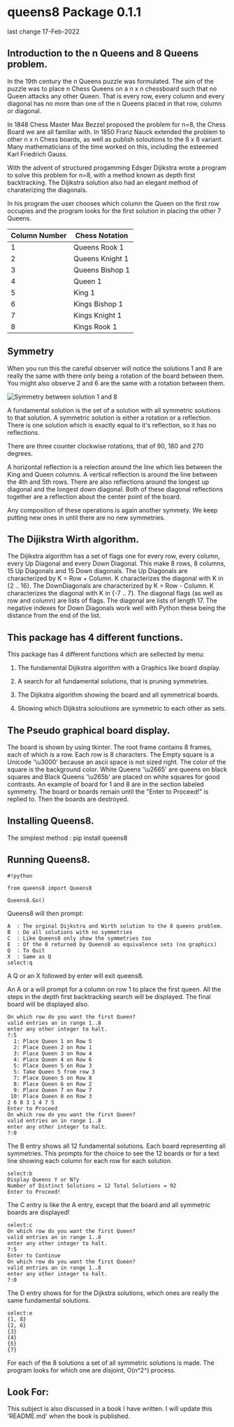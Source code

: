 # queens8 Package 0.1.1
last change 17-Feb-2022

## Introduction to the n Queens and 8 Queens problem.
In the 19th century the n Queens puzzle was formulated. The aim of the puzzle was to place
n Chess Queens on a n x n chessboard such that no Queen attacks any other Queen. That is every row, every
column and every diagonal has no more than one of the n Queens placed in that row, column or diagonal.

In 1848 Chess Master Max Bezzel proposed the problem for n=8, the Chess Board we are all familiar with.
In 1850 Franz Nauck extended the problem to other n x n Chess boards, as well as publish soloutions to the 8 x 8
variant. Many mathematicians of the time worked on this, including the esteemed Karl Friedrich Gauss.

With the advent of structured progamming Edsger Dijikstra wrote a program to solve this problem for n=8, with a method
known as depth first backtracking. The Dijikstra solution also had an elegant method of charaterizing the diagonals.

In his program the user chooses which column the Queen on the first row occupies and the program looks for the first
solution in placing the other 7 Queens.

|Column Number|Chess Notation|
|-----------------|------------------|
|1|Queens Rook 1|
|2|Queens Knight 1|
|3|Queens Bishop 1|
|4|Queen 1|
|5|King 1|
|6|Kings Bishop 1|
|7|Kings Knight 1|
|8|Kings Rook 1|

## Symmetry

When you run this the careful observer will notice the solutions 1 and 8 are really the same with 
there only being a rotation of the board between them. You might also observe 2 and 6 are the same
with a rotation between them.

![Symmetry between solution 1 and 8](ChessSym.png)

A fundamental solution is the set of a solution with all symmetric solutions to that solution. A symmetric
solution is either a rotation or a reflection. There is one solution which is exactly equal to it's reflection,
so it has no reflections.

There are three counter clockwise rotations, that of 90, 180 and 270 degrees.

A horizontal reflection is a relection around the line which
lies between the King and Queen columns. A vertical reflection is around the line between the 4th and 5th rows.
There are also reflections around the longest up diagonal and the longest down diagonal. Both of these diagonal
reflections together are a reflection about the center point of the board.

Any composition of these operations is again another symmety.
We keep putting new ones in until there are no new symmetries.

## The Dijikstra Wirth algorithm.

The Dijikstra algorithm has a set of flags one for every row, every column, every Up Diagonal and every Down Diagonal.
This make 8 rows, 8 columns, 15 Up Diagonals and 15 Down diagonals. The Up Diagonals are characterized by K = Row + Column.
K characterizes the diagonal with K in {2 .. 16}. The DownDiagonals are characterized by K = Row - Column. K
characterizes the diagonal with K in {-7 .. 7}. The diagonal flags (as well as row and column) are lists of flags. The
diagonal are lists of length 17. The negative indexes for Down Diagonals work well with Python these being the distance from the
end of the list.

## This package has 4 different functions.

This package has 4 different functions which are sellected by menu:

1) The fundamental Dijikstra algorithm with a Graphics like board display.

2) A search for all fundamental solutions, that is pruning symmetries.

3) The Dijikstra algorithm showing the board and all symmetrical boards.

4) Showing which Dijikstra soloutiions are symmetric to each other as sets.

## The Pseudo graphical board display.

The board is shown by using tkinter. The root frame contains 8 frames, each of which is a row.
Each row is 8 characters. The Empty square is a Unicode '\u3000' because an ascii space is not
sized right. The color of the square is the background color. White Queens '\u2665' are queens
on black squares and Black Queens '\u265b' are placed on white squares for good contrasts. An example of
board for 1 and 8 are in the section labeled symmetry. The board or boards
remain until the "Enter to Proceed!" is replied to. Then the boards are destroyed.

## Installing Queens8.

The simplest method : pip install queens8

## Running Queens8.

```
#!python

from queens8 import Queens8

Queens8.Go()
```

Queens8 will then prompt:
```
A  : The orginal Dijkstra and Wirth solution to the 8 queens problem.
B  : Do all solutions with no symmetries
C  : Like Queens8 only show the symmetries too
E  : Of the 8 returned by Queens8 as equivalence sets (no graphics)
Q  : To Quit 
X  : Same as Q
select:q

```
A Q or an X followed by enter will exit queens8.

An A or a will prompt for a column on row 1 to place the first queen. All the steps in
the depth first backtracking search will be displayed. The final board will be displayed also.

```
On which row do you want the first Queen?
valid entries an in range 1..8
enter any other integer to halt.
?:5
  1: Place Queen 1 on Row 5
  2: Place Queen 2 on Row 1
  3: Place Queen 3 on Row 4
  4: Place Queen 4 on Row 6
  5: Place Queen 5 on Row 3
  5: Take Queen 5 from row 3
  7: Place Queen 5 on Row 8
  8: Place Queen 6 on Row 2
  9: Place Queen 7 on Row 7
 10: Place Queen 8 on Row 3
2 6 8 3 1 4 7 5 
Enter to Proceed
On which row do you want the first Queen?
valid entries an in range 1..8
enter any other integer to halt.
?:0
```
The B entry shows all 12 fundamental solutions. Each board representing all
symmetries. This prompts for the choice to see the 12 boards or for a text line
showing each column for each row for each solution.
```
select:b
Display Queens Y or N?y
Number of Distinct Solutions = 12 Total Solutions = 92
Enter to Proceed!
```
The C entry is like the A entry, except that the board and all symmetric boards
are displayed!
```
select:c
On which row do you want the first Queen?
valid entries an in range 1..8
enter any other integer to halt.
?:5
Enter to Continue
On which row do you want the first Queen?
valid entries an in range 1..8
enter any other integer to halt.
?:0
```
The D entry shows for for the Dijkstra solutions, which ones are really the same
fundamental solutions.
```
select:e
{1, 8}
{2, 6}
{3}
{4}
{5}
{7}

```
For each of the 8 solutions a set of all symmetric solutions is made. The program
looks for which one are disjoint, O(n^2^) process.

## Look For:

This subject is also discussed in a book I have written. I will update this 'README.md'
when the book is published.